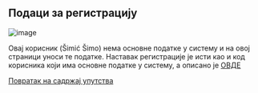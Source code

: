 ## Подаци за регистрацију

![image](https://user-images.githubusercontent.com/29538544/151775100-54f924ae-7715-49fe-896c-29cf418bb3a8.png)
 
Овај корисник (Šimić Šimo) нема основне податке у систему и на овој страници уноси те податке. Наставак регистрације је исти као и код корисника који има основне податке у систему, а описано је [ОВДЕ](TreciKorakRegistracija.md)

[Повратак на садржај упутства](../uputstvo.md#садржај)
